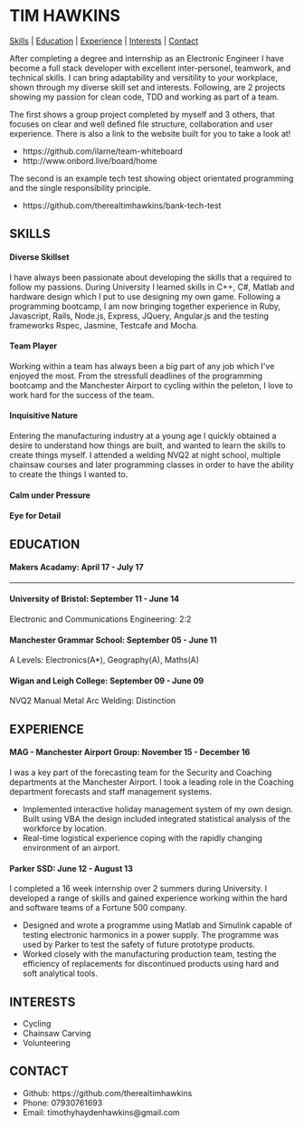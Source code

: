 # TIM HAWKINS #

[Skills](#skills) | [Education](#education) | [Experience](#experience) | [Interests](#interests) | [Contact](#contact)

After completing a degree and internship as an Electronic Engineer I have become a full stack developer with excellent inter-personel, teamwork, and technical skills. I can bring adaptability and versitility to your workplace, shown through my diverse skill set and interests. Following, are 2 projects showing my passion for clean code, TDD and working as part of a team. 

The first shows a group project completed by myself and 3 others, that focuses on clear and well defined file structure, collaboration and user experience. There is also a link to the website built for you to take a look at!
<ul>
<li>https://github.com/ilarne/team-whiteboard</li>
<li>http://www.onbord.live/board/home</li>
</ul>

The second is an example tech test showing object orientated programming and the single responsibility principle.
<ul>
<li>https://github.com/therealtimhawkins/bank-tech-test</li>
</ul>


## SKILLS ##
#### Diverse Skillset ####
I have always been passionate about developing the skills that a required to follow my passions. During University I learned skills in C++, C#, Matlab and hardware design which I put to use designing my own game. Following a programming bootcamp, I am now bringing together experience in Ruby, Javascript, Rails, Node.js, Express, JQuery, Angular.js and the testing frameworks Rspec, Jasmine, Testcafe and Mocha.

#### Team Player ####
Working within a team has always been a big part of any job which I've enjoyed the most. From the stressfull deadlines of the programming bootcamp and the Manchester Airport to cycling within the peleton, I love to work hard for the success of the team.

#### Inquisitive Nature #### 
Entering the manufacturing industry at a young age I quickly obtained a desire to understand how things are built, and wanted to learn the skills to create things myself. I attended a welding NVQ2 at night school, multiple chainsaw courses and later programming classes in order to have the ability to create the things I wanted to.

#### Calm under Pressure ####


#### Eye for Detail ####

## EDUCATION ##

#### Makers Acadamy: April 17 - July 17 ####
--------------------------------------------

#### University of Bristol: September 11 - June 14 ####
Electronic and Communications Engineering: 2:2

#### Manchester Grammar School: September 05 - June 11 ####
A Levels: Electronics(A*), Geography(A), Maths(A)

#### Wigan and Leigh College: September 09 - June 09 ####
NVQ2 Manual Metal Arc Welding: Distinction

## EXPERIENCE ##

#### MAG - Manchester Airport Group: November 15 - December 16 ####

I was a key part of the forecasting team for the Security and Coaching departments at the Manchester Airport. I took a leading role in the Coaching department forecasts and staff management systems.
<ul>
<li>Implemented interactive holiday management system of my own design. Built using VBA the design included integrated statistical analysis of the workforce by location.</li>
<li>Real-time logistical experience coping with the rapidly changing environment of an airport.</li>
</ul>

#### Parker SSD: June 12 - August 13 ####

I completed a 16 week internship over 2 summers during University. I developed a range of skills and gained experience working within the hard and software teams of a Fortune 500 company. 
<ul>
<li>Designed and wrote a programme using Matlab and Simulink capable of testing electronic harmonics in a power supply. The programme was used by Parker to test the safety of future prototype products.</li>
<li>Worked closely with the manufacturing production team, testing the efficiency of replacements for discontinued products using hard and soft analytical tools.</li>
</ul>

## INTERESTS ##
<ul>
<li>Cycling</li>
<li>Chainsaw Carving</li>
<li>Volunteering</li>
</ul>

## CONTACT ##
<ul>
<li>Github: https://github.com/therealtimhawkins</li>
<li>Phone: 07930761693</li>
<li>Email: timothyhaydenhawkins@gmail.com</li>
</ul>
